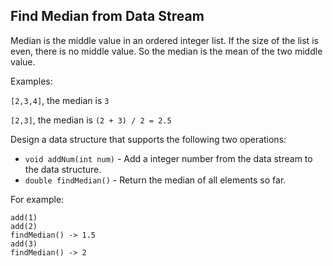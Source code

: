 ## Find Median from Data Stream

Median is the middle value in an ordered integer list. If the size of the list is even, there is no middle value. So the median is the mean of the two middle value.

Examples:

`[2,3,4]`, the median is `3`

`[2,3]`, the median is `(2 + 3) / 2 = 2.5`

Design a data structure that supports the following two operations:

* `void addNum(int num)` - Add a integer number from the data stream to the data structure.
* `double findMedian()` - Return the median of all elements so far.

For example:

```
add(1)
add(2)
findMedian() -> 1.5
add(3) 
findMedian() -> 2
```